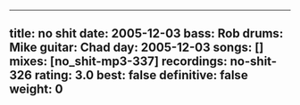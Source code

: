 
---
title: no shit
date: 2005-12-03
bass:	Rob
drums:	Mike
guitar:	Chad
day: 2005-12-03
songs: []
mixes: [no_shit-mp3-337]
recordings: no-shit-326
rating: 3.0
best: false
definitive: false
weight: 0
---
